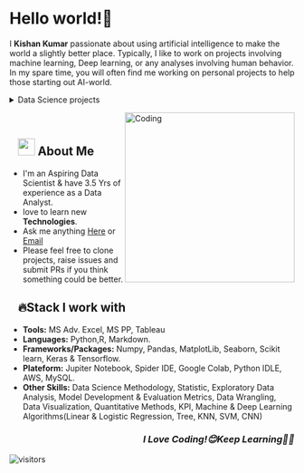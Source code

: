# Hello world!👋
I **Kishan Kumar** passionate about using artificial intelligence to make the world a slightly better place. Typically, I like to work on projects involving machine learning, Deep learning, or any analyses involving human behavior. In my spare time, you will often find me working on personal projects to help those starting out AI-world.

<details>
<summary>Data Science projects</summary>
 
| Project | Tags |
| --- | --- |
| [Iris-Classifier-WebApp](#Iris) | <img src="https://img.shields.io/badge/-Published-black"> <img src="https://img.shields.io/badge/-Python-blue"> <img src="https://img.shields.io/badge/-ML-red"> <img src="https://img.shields.io/badge/-Logistics Regression-81D4FA"> <img src="https://img.shields.io/badge/-SVM-81D4FA">|
| [Titanic: Machine Learning from Disaster](#Titanic) | <img src="https://img.shields.io/badge/-Published-black"> <img src="https://img.shields.io/badge/-Python-blue"> <img src="https://img.shields.io/badge/-ML-red"> <img src="https://img.shields.io/badge/-Logistics Regression-81D4FA">|
| [House Prices Prediction-BOSTON Housing Dataset](#BOSTON) |<img src="https://img.shields.io/badge/-Python-blue"> <img src="https://img.shields.io/badge/-LinearRigression-81D4FA"> <img src="https://img.shields.io/badge/-Stacking-81D4FA">  |
| [Traffic-Sign-Board-Recognition](#Traffic) | <img src="https://img.shields.io/badge/-Published-black"> <img src="https://img.shields.io/badge/-Python-blue"> <img src="https://img.shields.io/badge/-CNN-yellow"> <img src="https://img.shields.io/badge/-Keras-yellow"> <img src="https://img.shields.io/badge/-Tensorflow-purple">
| [American Sign Language-Recognition](#American) | <img src="https://img.shields.io/badge/-Published-black"> <img src="https://img.shields.io/badge/-Python-blue"> <img src="https://img.shields.io/badge/-CNN-yellow"> <img src="https://img.shields.io/badge/-Keras-yellow"> <img src="https://img.shields.io/badge/-Tensorflow-purple">
| [House Prices Prediction-Ames Housing dataset](#HousePrices) | <img src="https://img.shields.io/badge/-Published-black"> <img src="https://img.shields.io/badge/-Python-blue">  <img src="https://img.shields.io/badge/-XGBoost-81D4FA"> <img src="https://img.shields.io/badge/-Lasso-81D4FA"> <img src="https://img.shields.io/badge/-Gradient boosting-81D4FA"> <img src="https://img.shields.io/badge/-ElasticNet-81D4FA">|
| [Digit Recognizer-Recognition](#Digit) | <img src="https://img.shields.io/badge/-Published-black"> <img src="https://img.shields.io/badge/-Python-blue"> <img src="https://img.shields.io/badge/-CNN-yellow"> <img src="https://img.shields.io/badge/-Keras-red">| 
 
</details>
<!--<h3 align="center"> A DATA SCIENCE & AI TECH ENTHUSIAST<b></h3>-->
<!--I have finally discovered my Github profile. I'm from non-coder background. As a Data analyst Working Professional I had used Ms Excel tool for Exploratory Data Analysis & Visuallization. 
To Enter in Artificial intelligence & Data Science field i had started coding with pandas in python IDLE with the help of Youtube, NPTEL(IIT) & Data Science Community website to see whether i could be able to do the same through Coding or not. And I did it Easily then I decided to learn Core Python first & I joined Python Taining at Anna University, Chennai dated on Nov 19 for the month on Weekly Classes.
And after that I have started with Numpy, Pandas & Completed the certification in,-->
 
<!--- Deep Learning @ CDAC Thiruvananthapuram
- Applied Data Science With Python @ Cognitive Class(IBM)
- Machine Learning With Python @ Cognitive Class(IBM)-->
 
<!--<h3 align="right"><i>Now I Love Coding!😊Keep Learning👨‍🎓️️</i></h3>-->

<img align="right" alt="Coding" width="300" src="https://media.giphy.com/media/3bgcPpDaikspxiUHlH/giphy.gif"></br>

## &nbsp; &nbsp;<img src="https://media.giphy.com/media/WUlplcMpOCEmTGBtBW/giphy.gif" width="30"> **About Me**
- I'm an Aspiring Data Scientist & have 3.5 Yrs of experience as a Data Analyst.
- love to learn new **Technologies**.
- Ask me anything [Here](https://github.com/connectkishan1/connectkishan1/issues/new) or [Email](connectkishan1@gmail.com)
- Please feel free to clone projects, raise issues and submit PRs if you think something could be better.

## &nbsp; &nbsp;🔥**Stack I work with** 

- **Tools:** MS Adv. Excel, MS PP, Tableau
- **Languages:** Python,R, Markdown.
- **Frameworks/Packages:** Numpy, Pandas, MatplotLib, Seaborn, Scikit learn, Keras & Tensorflow.
- **Plateform:** Jupiter Notebook,  	Spider IDE, Google Colab, Python IDLE, AWS, MySQL.
- **Other Skills:** Data Science Methodology,  	Statistic, Exploratory Data Analysis, Model Development & Evaluation Metrics, Data Wrangling, Data Visualization, Quantitative Methods, KPI, Machine & Deep Learning Algorithms(Linear & Logistic Regression, Tree, KNN, SVM, CNN)

<h3 align="right"><i>I Love Coding!😊Keep Learning👨‍🎓️️</i></h3>




<!--![stats](https://github-readme-stats.vercel.app/api?username=connectkishan1&show_icons=true)-->
![visitors](https://visitor-badge.laobi.icu/badge?page_id=connectkishan1.connectkishan1)

<!--
**connectkishan1/connectkishan1** is a ✨ _special_ ✨ repository because its `README.md` (this file) appears on your GitHub profile.

Here are some ideas to get you started:

- 🔭 I’m currently working on ...
- 🌱 I’m currently learning ...
- 👯 I’m looking to collaborate on ...
- 🤔 I’m looking for help with ...
- 💬 Ask me about ...
- 📫 How to reach me: ...
- 😄 Pronouns: ...
- ⚡ Fun fact: ...
-->
